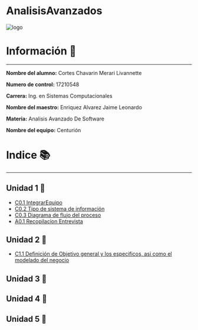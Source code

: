 # AnalisisAvanzados
![logo](https://user-images.githubusercontent.com/79494588/108807736-fea99d80-7559-11eb-9c3e-ee01c1e5d864.png)
# Información :file_folder:
---
 **Nombre del alumno:**  Cortes Chavarin Merari Livannette

 **Numero de control:**  17210548

 **Carrera:**  Ing. en Sistemas Computacionales

 **Nombre del maestro:**  Enriquez Alvarez Jaime Leonardo 

**Materia:**  Analisis Avanzado De Software

**Nombre del equipo:** Centurión 

# Indice :books:
---
## Unidad 1 :blue_book:

- [C0.1 IntegrarEquipo](https://github.com/Merari-Cortes/AnalisisAvanzados/blob/5697c1ac5d95ef4f5f12ec053137d3f80d257eac/docs/C0.1_IntegrarEquiposdeTrabajo_CortesChavarinMerariLivannette.pdf)
- [C0.2  Tipo de sistema de información](https://github.com/Merari-Cortes/AnalisisAvanzados/blob/main/docs/C0.2%20_Tipo_de_sistema_de_informaci%C3%B3n_MerariCortes.md)
- [C0.3 Diagrama de flujo del proceso](https://github.com/Merari-Cortes/AnalisisAvanzados/blob/main/docs/C0.3_Diagrama_de_flujo_del_proceso.md)
- [A0.1 Recopilacion Entrevista](https://github.com/Merari-Cortes/AnalisisAvanzados/blob/main/docs/A0.1_Recopilacion_Entrevista.md)
## Unidad 2 :orange_book:
- [C1.1 Definición de Objetivo general y los especificos, asi como el modelado del negocio](https://github.com/Merari-Cortes/AnalisisAvanzados/blob/main/docs/C1.1_Definici%C3%B3n%20_de_Objetivo_general_y_los_especificos.md)
## Unidad 3 :green_book:
## Unidad 4 :ledger:
## Unidad 5 :closed_book:
